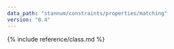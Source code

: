 ```yaml
---
data_path: "stannum/constraints/properties/matching"
version: "0.4"
---
```


{% include reference/class.md %}
